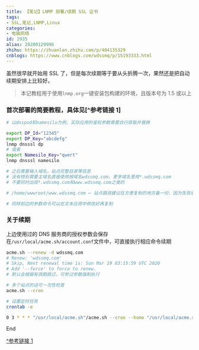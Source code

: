 ```yaml
---
title: 【笔记】LNMP 部署/续期 SSL 证书
tags:
- SSL,笔记,LNMP,Linux
categories:
- 电脑网络
id: 2935
alias: 20200129996
zhihu: https://zhuanlan.zhihu.com/p/404135329
cnblogs: https://www.cnblogs.com/wdssmq/p/15193333.html
---
```


虽然很早就开始用 SSL 了，但是每次续期等于要从头折腾一次，果然还是把自动续期安排上比较好。

> 本记教程用于使用`lnmp.org`一键安装包构建的环境，且版本号为 1.5 或以上

<!--more-->

### 首次部署的简要教程，具体见[^参考链接 1]

```bash
# 以dnspod和namesilo为例，实际应用的鉴权参数需要自行获取并替换

export DP_Id="12345"
export DP_Key="abcdefg"
lnmp dnsssl dp
# 或者
export Namesilo_Key="qwert"
lnmp dnsssl namesilo

# 之后需要输入域名，站点完整目录等信息
# 没有特别需要主域名直接使用根域名wdssmq.com，更多域名里用*.wdssmq.com
# 不要同时出现*.wdssmq.com和www.wdssmq.com之类的

# /home/wwwroot/www.wdssmq.com ← 站点路径建议在方便复制的地方备一份，因为失败或出错的概率还是很大的 /doge

# 同样前边的参数命令可以在文本应用中修改好再复制
```

### 关于续期

上边使用过的 DNS 服务商的授权参数会保存在`/usr/local/acme.sh/account.conf`文件中，可直接执行相应命令续期

```bash
acme.sh --renew -d wdssmq.com
# Renew: 'wdssmq.com'
# Skip, Next renewal time is: Sun Mar 29 03:15:59 UTC 2020
# Add '--force' to force to renew.
# 默认会根据有效期跳过，可参过参数强制执行

# 多个站点的话可一次性检查
acme.sh --cron

# 设置定时任务
crontab -e

0 3 * * * "/usr/local/acme.sh"/acme.sh --cron --home "/usr/local/acme.sh" > /dev/null
```

End

[^参考链接 1](https://lnmp.org/faq/letsencrypt-wildcard-ssl.html "Let'sEncrypt 免费通配符/泛域名SSL证书添加使用教程 - LNMP一键安装包")

<!-- 2020-01-29-install-SSL-on-LNMP -->
